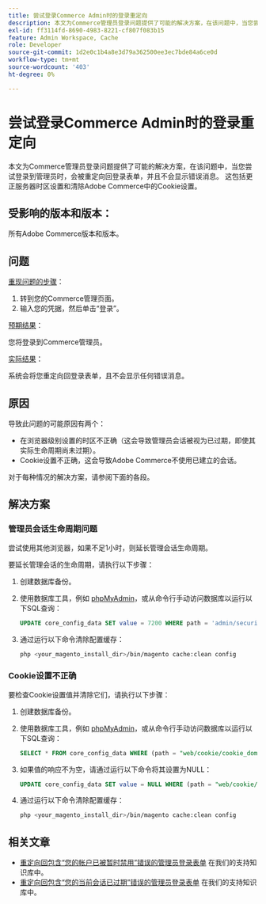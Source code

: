 ```yaml
---
title: 尝试登录Commerce Admin时的登录重定向
description: 本文为Commerce管理员登录问题提供了可能的解决方案，在该问题中，当您尝试登录到管理员时，会被重定向回登录表单，并且不会显示错误消息。 这包括更正服务器时区设置和清除Adobe Commerce中的Cookie设置。
exl-id: ff3114fd-8690-4983-8221-cf807f083b15
feature: Admin Workspace, Cache
role: Developer
source-git-commit: 1d2e0c1b4a8e3d79a362500ee3ec7bde84a6ce0d
workflow-type: tm+mt
source-wordcount: '403'
ht-degree: 0%

---
```


# 尝试登录Commerce Admin时的登录重定向

本文为Commerce管理员登录问题提供了可能的解决方案，在该问题中，当您尝试登录到管理员时，会被重定向回登录表单，并且不会显示错误消息。 这包括更正服务器时区设置和清除Adobe Commerce中的Cookie设置。

## 受影响的版本和版本：

所有Adobe Commerce版本和版本。

## 问题

<u>重现问题的步骤</u>：

1. 转到您的Commerce管理页面。
1. 输入您的凭据，然后单击“登录”。

<u>预期结果</u>：

您将登录到Commerce管理员。

<u>实际结果</u>：

系统会将您重定向回登录表单，且不会显示任何错误消息。

## 原因

导致此问题的可能原因有两个：

* 在浏览器级别设置的时区不正确（这会导致管理员会话被视为已过期，即使其实际生命周期尚未过期）。
* Cookie设置不正确，这会导致Adobe Commerce不使用已建立的会话。

对于每种情况的解决方案，请参阅下面的各段。

## 解决方案

### 管理员会话生命周期问题

尝试使用其他浏览器，如果不足1小时，则延长管理会话生命周期。

要延长管理会话的生命周期，请执行以下步骤：

1. 创建数据库备份。
1. 使用数据库工具，例如 [phpMyAdmin](https://devdocs.magento.com/guides/v2.2/install-gde/prereq/optional.html#install-optional-phpmyadmin)，或从命令行手动访问数据库以运行以下SQL查询：

   ```sql
   UPDATE core_config_data SET value = 7200 WHERE path = 'admin/security/session_lifetime';
   ```

1. 通过运行以下命令清除配置缓存：

   ```bash
   php <your_magento_install_dir>/bin/magento cache:clean config
   ```

### Cookie设置不正确

要检查Cookie设置值并清除它们，请执行以下步骤：

1. 创建数据库备份。
1. 使用数据库工具，例如 [phpMyAdmin](https://devdocs.magento.com/guides/v2.2/install-gde/prereq/optional.html#install-optional-phpmyadmin)，或从命令行手动访问数据库以运行以下SQL查询：

   ```sql
   SELECT * FROM core_config_data WHERE (path = "web/cookie/cookie_domain" OR path = "web/cookie/cookie_path");
   ```

1. 如果值的响应不为空，请通过运行以下命令将其设置为NULL：

   ```sql
   UPDATE core_config_data SET value = NULL WHERE (path = "web/cookie/cookie_domain" OR path = "web/cookie/cookie_path");
   ```

1. 通过运行以下命令清除配置缓存：

   ```bash
   php <your_magento_install_dir>/bin/magento cache:clean config
   ```

## 相关文章

* [重定向回包含“您的帐户已被暂时禁用”错误的管理员登录表单](/help/troubleshooting/miscellaneous/redirect-back-to-the-admin-login-form-with-your-account-is-temporarily-disabled-error.md) 在我们的支持知识库中。
* [重定向回包含“您的当前会话已过期”错误的管理员登录表单](/help/troubleshooting/miscellaneous/redirect-back-to-the-admin-login-form-with-your-current-session-has-been-expired-error.md) 在我们的支持知识库中。
